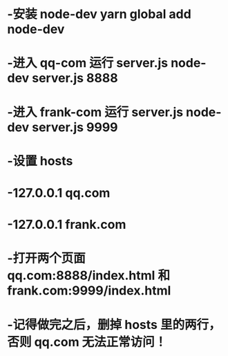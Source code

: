 # -安装 node-dev yarn global add node-dev

# -进入 qq-com 运行 server.js  node-dev server.js 8888

# -进入 frank-com 运行 server.js  node-dev server.js 9999

# -设置 hosts
# -127.0.0.1 qq.com
# -127.0.0.1 frank.com

# -打开两个页面 qq.com:8888/index.html 和 frank.com:9999/index.html

# -记得做完之后，删掉 hosts 里的两行，否则 qq.com 无法正常访问！

